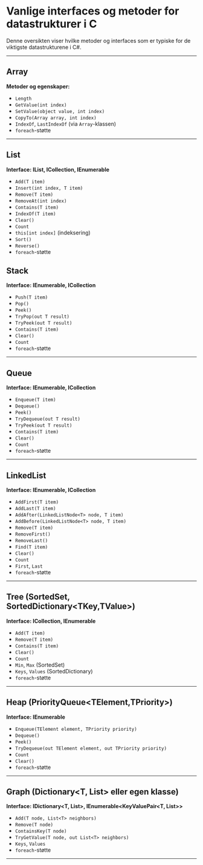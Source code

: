 # Vanlige interfaces og metoder for datastrukturer i C #

Denne oversikten viser hvilke metoder og interfaces som er typiske for de viktigste datastrukturene i C#.

---

## Array

**Metoder og egenskaper:**

- `Length`
- `GetValue(int index)`
- `SetValue(object value, int index)`
- `CopyTo(Array array, int index)`
- `IndexOf`, `LastIndexOf` (via `Array`-klassen)
- `foreach`-støtte

---

## List<T>

**Interface: IList<T>, ICollection<T>, IEnumerable<T>**

- `Add(T item)`
- `Insert(int index, T item)`
- `Remove(T item)`
- `RemoveAt(int index)`
- `Contains(T item)`
- `IndexOf(T item)`
- `Clear()`
- `Count`
- `this[int index]` (indeksering)
- `Sort()`
- `Reverse()`
- `foreach`-støtte


## Stack<T>

**Interface: IEnumerable<T>, ICollection**

- `Push(T item)`
- `Pop()`
- `Peek()`
- `TryPop(out T result)`
- `TryPeek(out T result)`
- `Contains(T item)`
- `Clear()`
- `Count`
- `foreach`-støtte

---

## Queue<T>

**Interface: IEnumerable<T>, ICollection**

- `Enqueue(T item)`
- `Dequeue()`
- `Peek()`
- `TryDequeue(out T result)`
- `TryPeek(out T result)`
- `Contains(T item)`
- `Clear()`
- `Count`
- `foreach`-støtte

---

## LinkedList<T>

**Interface: IEnumerable<T>, ICollection**

- `AddFirst(T item)`
- `AddLast(T item)`
- `AddAfter(LinkedListNode<T> node, T item)`
- `AddBefore(LinkedListNode<T> node, T item)`
- `Remove(T item)`
- `RemoveFirst()`
- `RemoveLast()`
- `Find(T item)`
- `Clear()`
- `Count`
- `First`, `Last`
- `foreach`-støtte

---

## Tree (SortedSet<T>, SortedDictionary<TKey,TValue>)

**Interface: ICollection<T>, IEnumerable<T>**

- `Add(T item)`
- `Remove(T item)`
- `Contains(T item)`
- `Clear()`
- `Count`
- `Min`, `Max` (SortedSet)
- `Keys`, `Values` (SortedDictionary)
- `foreach`-støtte

---
<div style="page-break-after:always;"></div>

## Heap (PriorityQueue<TElement,TPriority>)

**Interface: IEnumerable<TElement>**

- `Enqueue(TElement element, TPriority priority)`
- `Dequeue()`
- `Peek()`
- `TryDequeue(out TElement element, out TPriority priority)`
- `Count`
- `Clear()`
- `foreach`-støtte

---

## Graph (Dictionary<T, List<T>> eller egen klasse)

**Interface: IDictionary<T, List<T>>, IEnumerable<KeyValuePair<T, List<T>>>**

- `Add(T node, List<T> neighbors)`
- `Remove(T node)`
- `ContainsKey(T node)`
- `TryGetValue(T node, out List<T> neighbors)`
- `Keys`, `Values`
- `foreach`-støtte

---
